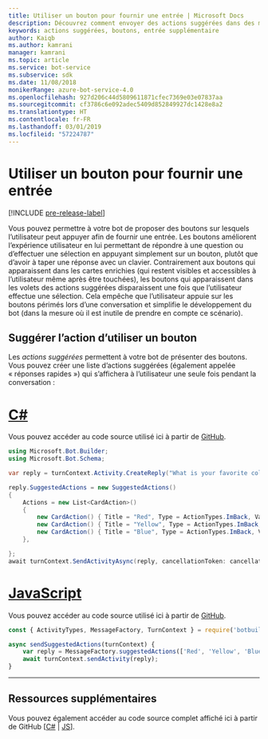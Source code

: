 ```yaml
---
title: Utiliser un bouton pour fournir une entrée | Microsoft Docs
description: Découvrez comment envoyer des actions suggérées dans des messages à l’aide du kit SDK Bot Framework pour JavaScript.
keywords: actions suggérées, boutons, entrée supplémentaire
author: Kaiqb
ms.author: kamrani
manager: kamrani
ms.topic: article
ms.service: bot-service
ms.subservice: sdk
ms.date: 11/08/2018
monikerRange: azure-bot-service-4.0
ms.openlocfilehash: 927d206c44d5809611871cfec7369e03e07837aa
ms.sourcegitcommit: cf3786c6e092adec5409d852849927dc1428e8a2
ms.translationtype: HT
ms.contentlocale: fr-FR
ms.lasthandoff: 03/01/2019
ms.locfileid: "57224787"
---
```

# <a name="use-button-for-input"></a>Utiliser un bouton pour fournir une entrée

[!INCLUDE [pre-release-label](../includes/pre-release-label.md)]

Vous pouvez permettre à votre bot de proposer des boutons sur lesquels l’utilisateur peut appuyer afin de fournir une entrée. Les boutons améliorent l’expérience utilisateur en lui permettant de répondre à une question ou d’effectuer une sélection en appuyant simplement sur un bouton, plutôt que d’avoir à taper une réponse avec un clavier. Contrairement aux boutons qui apparaissent dans les cartes enrichies (qui restent visibles et accessibles à l’utilisateur même après être touchées), les boutons qui apparaissent dans les volets des actions suggérées disparaissent une fois que l’utilisateur effectue une sélection. Cela empêche que l’utilisateur appuie sur les boutons périmés lors d’une conversation et simplifie le développement du bot (dans la mesure où il est inutile de prendre en compte ce scénario). 

## <a name="suggest-action-using-button"></a>Suggérer l’action d’utiliser un bouton

Les *actions suggérées* permettent à votre bot de présenter des boutons. Vous pouvez créer une liste d’actions suggérées (également appelée « réponses rapides ») qui s’affichera à l’utilisateur une seule fois pendant la conversation : 

# <a name="ctabcsharp"></a>[C#](#tab/csharp)

Vous pouvez accéder au code source utilisé ici à partir de [GitHub](https://aka.ms/SuggestedActionsCSharp).

```csharp
using Microsoft.Bot.Builder;
using Microsoft.Bot.Schema;

var reply = turnContext.Activity.CreateReply("What is your favorite color?");

reply.SuggestedActions = new SuggestedActions()
{
    Actions = new List<CardAction>()
    {
        new CardAction() { Title = "Red", Type = ActionTypes.ImBack, Value = "Red" },
        new CardAction() { Title = "Yellow", Type = ActionTypes.ImBack, Value = "Yellow" },
        new CardAction() { Title = "Blue", Type = ActionTypes.ImBack, Value = "Blue" },
    },

};
await turnContext.SendActivityAsync(reply, cancellationToken: cancellationToken);
```

# <a name="javascripttabjavascript"></a>[JavaScript](#tab/javascript)
Vous pouvez accéder au code source utilisé ici à partir de [GitHub](https://aka.ms/SuggestActionsJS).

```javascript
const { ActivityTypes, MessageFactory, TurnContext } = require('botbuilder');

async sendSuggestedActions(turnContext) {
    var reply = MessageFactory.suggestedActions(['Red', 'Yellow', 'Blue'], 'What is the best color?');
    await turnContext.sendActivity(reply);
}
```

---

## <a name="additional-resources"></a>Ressources supplémentaires

Vous pouvez également accéder au code source complet affiché ici à partir de GitHub [[C#](https://aka.ms/SuggestedActionsCSharp) | [JS](https://aka.ms/SuggestActionsJS)].

